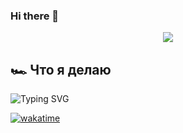 ### Hi there 👋

<p align="center">
<img src="https://github-readme-stats.vercel.app/api?username=Mazgagzam&show_icons=true&&theme=tokyonight" />
</p>

## 🏎 Что я делаю
![Typing SVG](https://readme-typing-svg.herokuapp.com/?lines=Machine+Learning+Engineer;Deep+Learning+Enthusiast;Python+Developer&center=true&width=500&height=50)



[![wakatime](https://wakatime.com/badge/user/018e4238-1c60-41c8-82e8-2438628f7a3b.svg)](https://wakatime.com/@018e4238-1c60-41c8-82e8-2438628f7a3b)
<!--
**Mazgagzam/Mazgagzam** is a ✨ _special_ ✨ repository because its `README.md` (this file) appears on your GitHub profile.

Here are some ideas to get you started:

- 🔭 I’m currently working on ...
- 🌱 I’m currently learning ...
- 👯 I’m looking to collaborate on ...
- 🤔 I’m looking for help with ...
- 💬 Ask me about ...
- 📫 How to reach me: ...
- 😄 Pronouns: ...
- ⚡ Fun fact: ...
-->

